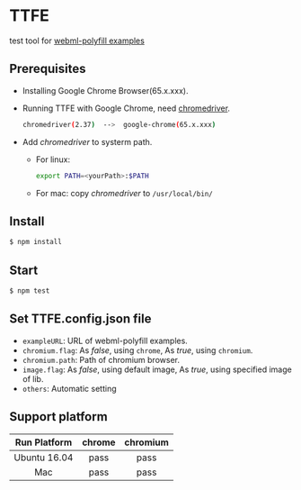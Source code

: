 # TTFE
test tool for [webml-polyfill examples](https://github.com/intel/webml-polyfill/tree/master/examples)

## Prerequisites
* Installing Google Chrome Browser(65.x.xxx).
* Running TTFE with Google Chrome, need [chromedriver](http://chromedriver.storage.googleapis.com/index.html).

   ```sh
   chromedriver(2.37)  -->  google-chrome(65.x.xxx)
   ```

* Add *chromedriver* to systerm path.
   + For linux:

      ```sh
      export PATH=<yourPath>:$PATH
      ```

   + For mac: copy *chromedriver* to `/usr/local/bin/`

## Install

```sh
$ npm install
```

## Start

```sh
$ npm test
```

## Set TTFE.config.json file

* `exampleURL`: URL of webml-polyfill examples.
* `chromium.flag`: As *false*, using `chrome`, As *true*, using `chromium`.
* `chromium.path`: Path of chromium browser.
* `image.flag`: As *false*, using default image, As *true*, using specified image of lib.
* `others`: Automatic setting

## Support platform

| Run Platform  | chrome |  chromium |
|     :---:     | :---:  |   :---:   |
| Ubuntu 16.04  |  pass  |    pass   |
|      Mac      |  pass  |    pass   |
